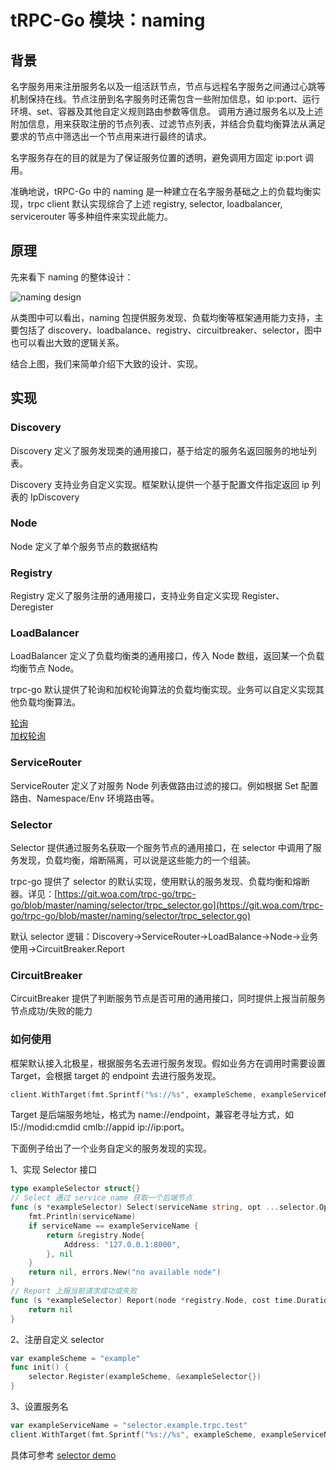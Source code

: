 # tRPC-Go 模块：naming

## 背景

名字服务用来注册服务名以及一组活跃节点，节点与远程名字服务之间通过心跳等机制保持在线。节点注册到名字服务时还需包含一些附加信息，如 ip:port、运行环境、set、容器及其他自定义规则路由参数等信息。
调用方通过服务名以及上述附加信息，用来获取注册的节点列表、过滤节点列表，并结合负载均衡算法从满足要求的节点中筛选出一个节点用来进行最终的请求。

名字服务存在的目的就是为了保证服务位置的透明，避免调用方固定 ip:port 调用。

准确地说，tRPC-Go 中的 naming 是一种建立在名字服务基础之上的负载均衡实现，trpc client 默认实现综合了上述 registry, selector, loadbalancer, servicerouter 等多种组件来实现此能力。

## 原理

先来看下 naming 的整体设计：

![naming design](/.resources/deverloper_guide/module_design/naming/naming.png)

从类图中可以看出，naming 包提供服务发现、负载均衡等框架通用能力支持，主要包括了 discovery、loadbalance、registry、circuitbreaker、selector，图中也可以看出大致的逻辑关系。

结合上图，我们来简单介绍下大致的设计、实现。

## 实现

### Discovery

Discovery 定义了服务发现类的通用接口，基于给定的服务名返回服务的地址列表。

Discovery 支持业务自定义实现。框架默认提供一个基于配置文件指定返回 ip 列表的 IpDiscovery

### Node

Node 定义了单个服务节点的数据结构

### Registry

Registry 定义了服务注册的通用接口，支持业务自定义实现 Register、Deregister

### LoadBalancer

LoadBalancer 定义了负载均衡类的通用接口，传入 Node 数组，返回某一个负载均衡节点 Node。

trpc-go 默认提供了轮询和加权轮询算法的负载均衡实现。业务可以自定义实现其他负载均衡算法。

[轮询](https://git.woa.com/trpc-go/trpc-go/tree/master/naming/loadbalance/roundrobin)  
[加权轮询](https://git.woa.com/trpc-go/trpc-go/tree/master/naming/loadbalance/weightroundrobin)  

### ServiceRouter

ServiceRouter 定义了对服务 Node 列表做路由过滤的接口。例如根据 Set 配置路由、Namespace/Env 环境路由等。

### Selector

Selector 提供通过服务名获取一个服务节点的通用接口，在 selector 中调用了服务发现，负载均衡，熔断隔离，可以说是这些能力的一个组装。

trpc-go 提供了 selector 的默认实现，使用默认的服务发现、负载均衡和熔断器。详见：[https://git.woa.com/trpc-go/trpc-go/blob/master/naming/selector/trpc_selector.go](https://git.woa.com/trpc-go/trpc-go/blob/master/naming/selector/trpc_selector.go)

默认 selector 逻辑：Discovery->ServiceRouter->LoadBalance->Node->业务使用->CircuitBreaker.Report

### CircuitBreaker

CircuitBreaker 提供了判断服务节点是否可用的通用接口，同时提供上报当前服务节点成功/失败的能力

### 如何使用

框架默认接入北极星，根据服务名去进行服务发现。假如业务方在调用时需要设置 Target，会根据 target 的 endpoint 去进行服务发现。

```go
client.WithTarget(fmt.Sprintf("%s://%s", exampleScheme, exampleServiceName)),
```

Target 是后端服务地址，格式为 name://endpoint，兼容老寻址方式，如 l5://modid:cmdid cmlb://appid ip://ip:port。

下面例子给出了一个业务自定义的服务发现的实现。

1、实现 Selector 接口

```go
type exampleSelector struct{}
// Select 通过 service name 获取一个后端节点
func (s *exampleSelector) Select(serviceName string, opt ...selector.Option) (*registry.Node, error) {
    fmt.Println(serviceName)
    if serviceName == exampleServiceName {
        return &registry.Node{
            Address: "127.0.0.1:8000",
        }, nil
    }
    return nil, errors.New("no available node")
}
// Report 上报当前请求成功或失败
func (s *exampleSelector) Report(node *registry.Node, cost time.Duration, success error) error {
    return nil
}
```

2、注册自定义 selector

```go
var exampleScheme = "example"
func init() {
    selector.Register(exampleScheme, &exampleSelector{})
}
```

3、设置服务名

```go
var exampleServiceName = "selector.example.trpc.test"
client.WithTarget(fmt.Sprintf("%s://%s", exampleScheme, exampleServiceName))
```


具体可参考 [selector demo](https://git.woa.com/trpc-go/trpc-go/tree/master/examples/features/selector) 
